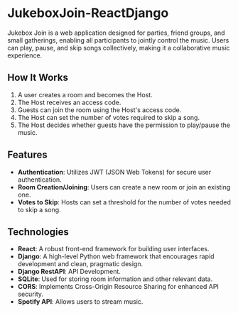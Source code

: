 # JukeboxJoin-ReactDjango

Jukebox Join is a web application designed for parties, friend groups, and small gatherings, enabling all participants to jointly control the music. Users can play, pause, and skip songs collectively, making it a collaborative music experience.

## How It Works

1. A user creates a room and becomes the Host.
2. The Host receives an access code.
3. Guests can join the room using the Host's access code.
4. The Host can set the number of votes required to skip a song.
5. The Host decides whether guests have the permission to play/pause the music.

## Features

- **Authentication**: Utilizes JWT (JSON Web Tokens) for secure user authentication.
- **Room Creation/Joining**: Users can create a new room or join an existing one.
- **Votes to Skip**: Hosts can set a threshold for the number of votes needed to skip a song.

## Technologies

- **React**: A robust front-end framework for building user interfaces.
- **Django**: A high-level Python web framework that encourages rapid development and clean, pragmatic design.
- **Django RestAPI**: API Development.
- **SQLite**: Used for storing room information and other relevant data.
- **CORS**: Implements Cross-Origin Resource Sharing for enhanced API security.
- **Spotify API**: Allows users to stream music.
